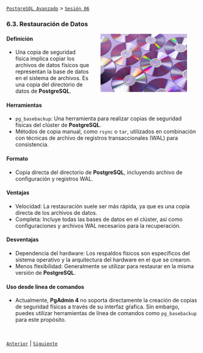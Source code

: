 [`PostgreSQL Avanzado`](../../README.md) > [`Sesión 06`](../README.md)

### 6.3. Restauración de Datos

<img src="../imagenes/img13.jpg" width="45%" align="right" hspace=30>

#### Definición

- Una copia de seguridad física implica copiar los archivos de datos físicos que representan la base de datos en el sistema de archivos. Es una copia del directorio de datos de **PostgreSQL**.

#### Herramientas

- `pg_basebackup`: Una herramienta para realizar copias de seguridad físicas del clúster de **PostgreSQL**.
- Métodos de copia manual, como `rsync` o `tar`, utilizados en combinación con técnicas de archivo de registros transaccionales (WAL) para consistencia.

#### Formato

- Copia directa del directorio de **PostgreSQL**, incluyendo archivo de configuración y registros WAL.

#### Ventajas

- Velocidad: La restauración suele ser más rápida, ya que es una copia directa de los archivos de datos.
- Completa: Incluye todas las bases de datos en el clúster, así como configuraciones y archivos WAL necesarios para la recuperación.

#### Desventajas

- Dependencia del hardware: Los respaldos físicos son específicos del sistema operativo y la arquitectura del hardware en el que se crearon.
- Menos flexibilidad: Generalmente se utilizar para restaurar en la misma versión de **PostgreSQL**.

#### Uso desde línea de comandos

- Actualmente, **PgAdmin 4** no soporta directamente la creación de copias de seguridad físicas a través de su interfaz gŕafica. Sin embargo, puedes utilizar herramientas de línea de comandos como `pg_basebackup` para este propósito.

<br/>

[`Anterior`](../tema01/ejemplo01/README.md) | [`Siguiente`](../tema03/ejemplo02/README.md)
